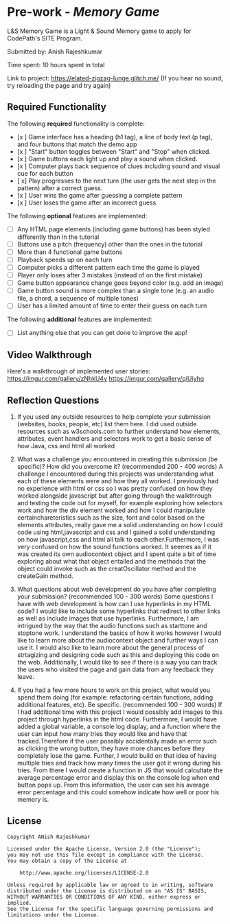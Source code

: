 # Pre-work - *Memory Game*

L&S Memory Game is a Light & Sound Memory game to apply for CodePath's SITE Program. 

Submitted by: Anish Rajeshkumar

Time spent: 10 hours spent in total

Link to project: https://elated-zigzag-lunge.glitch.me/
(If you hear no sound, try reloading the page and try again)

## Required Functionality

The following **required** functionality is complete:

* [x ] Game interface has a heading (h1 tag), a line of body text (p tag), and four buttons that match the demo app
* [x ] "Start" button toggles between "Start" and "Stop" when clicked. 
* [x ] Game buttons each light up and play a sound when clicked. 
* [x ] Computer plays back sequence of clues including sound and visual cue for each button
* [ x] Play progresses to the next turn (the user gets the next step in the pattern) after a correct guess. 
* [x ] User wins the game after guessing a complete pattern
* [x ] User loses the game after an incorrect guess

The following **optional** features are implemented:

* [ ] Any HTML page elements (including game buttons) has been styled differently than in the tutorial
* [ ] Buttons use a pitch (frequency) other than the ones in the tutorial
* [ ] More than 4 functional game buttons
* [ ] Playback speeds up on each turn
* [ ] Computer picks a different pattern each time the game is played
* [ ] Player only loses after 3 mistakes (instead of on the first mistake)
* [ ] Game button appearance change goes beyond color (e.g. add an image)
* [ ] Game button sound is more complex than a single tone (e.g. an audio file, a chord, a sequence of multiple tones)
* [ ] User has a limited amount of time to enter their guess on each turn

The following **additional** features are implemented:

- [ ] List anything else that you can get done to improve the app!

## Video Walkthrough

Here's a walkthrough of implemented user stories:
https://imgur.com/gallery/zNhkU4y
https://imgur.com/gallery/qiUiyhq



## Reflection Questions
1. If you used any outside resources to help complete your submission (websites, books, people, etc) list them here. 
I did used outside resources such as w3schools.com to further understand 
how elements, attributes, event handlers and selectors work to get a 
basic sense of how Java, css and html all worked

2. What was a challenge you encountered in creating this submission (be specific)? How did you overcome it? (recommended 200 - 400 words) 
A challenge I encountered during this projects was understanding what each of these elements were
and how they all worked. I previously had no experience with html or css so I was pretty confused 
on how they worked alongside javascript but after going through the walkthrough and testing the 
code out for myself, for example exploring how selectors work and how the div element worked and how 
I could manipulate certainchareteristics such as the size, font and color based on the elements 
attributes, really gave me a solid understanding on how I could code using html,javascript and 
css and I gained a solid understanding on how javascript,css and html all talk to each other.Furthermore, 
I was very confused on how the sound functions worked. It seemes as if it was created its own audiocontext
object and I spent quite a bit of time exploring about what that object entailed and the methods that 
the object could invoke such as the creatOscillator method and the createGain method. 

3. What questions about web development do you have after completing your submission? (recommended 100 - 300 words) 
Some questions I have with web development is how can I use hyperlinks in my HTML code? I would like to 
include some hyperlinks that redirect to other links as well as include images that use hyperlinks. 
Furthermore, I am intrigued by the way that the audio functions such as starttone and stoptone work. I 
understand the basics of how it works however I would like to learn more about the audiocontext object 
and further ways I can use it. I would also like to learn more about the general process of strtagizing 
and designing code such as this and deploying this code on the web. Additionally, I would like to see 
if there is a way you can track the users who visited the page and gain data from any feedback they leave. 

4. If you had a few more hours to work on this project, what would you spend them doing (for example: refactoring certain functions, adding additional features, etc). Be specific. (recommended 100 - 300 words) 
If I had additional time with this project I would possibly add images to this project through hyperlinks
in the html code. Furthermore, I would have added a  global variable, a console log display, 
and a function where the user can input how many tries they would like  and have that tracked.Therefore if
the user possibly accidentally made an error such as clicking the wrong button, they have more chances before 
they completely lose the game. Further, I would build on that idea of having multiple tries and track 
how many times the user got it wrong during his tries. From there I would create a function in JS 
that would calcultate the average percentage error and display this on the console log when 
end button pops up. From this information, the user can see his average error percentage and this
could somehow indicate how well or poor his memory is. 



## License

    Copyright ANish Rajeshkumar

    Licensed under the Apache License, Version 2.0 (the "License");
    you may not use this file except in compliance with the License.
    You may obtain a copy of the License at

        http://www.apache.org/licenses/LICENSE-2.0

    Unless required by applicable law or agreed to in writing, software
    distributed under the License is distributed on an "AS IS" BASIS,
    WITHOUT WARRANTIES OR CONDITIONS OF ANY KIND, either express or implied.
    See the License for the specific language governing permissions and
    limitations under the License.
